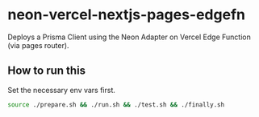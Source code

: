 # neon-vercel-nextjs-pages-edgefn

Deploys a Prisma Client using the Neon Adapter on Vercel Edge Function (via pages router).

## How to run this

Set the necessary env vars first.

```sh
source ./prepare.sh && ./run.sh && ./test.sh && ./finally.sh
```

